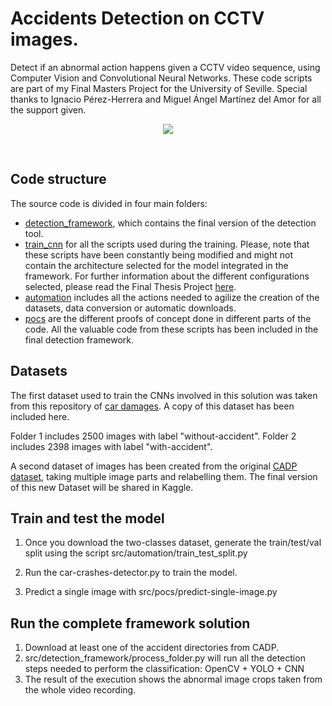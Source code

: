 # Accidents Detection on CCTV images. 

 Detect if an abnormal action happens given a CCTV video sequence, using Computer Vision and Convolutional Neural Networks. These code scripts are part of my Final Masters Project for the University of Seville. Special thanks to Ignacio Pérez-Herrera and Miguel Ángel Martínez del Amor for all the support given.  
<p align="center">
  <img src="https://github.com/jadvani/car-crashes-detector/blob/master/img/preview.png">
</p>

<br>

## Code structure

The source code is divided in four main folders:

* [detection_framework](https://github.com/jadvani/CCTV-crashes-detector/tree/master/src/detection_framework), which contains the final version of the detection tool. 
* [train_cnn](https://github.com/jadvani/CCTV-crashes-detector/tree/master/src/train_cnn) for all the scripts used during the training. Please, note that these scripts have been constantly being modified and might not contain the architecture selected for the model integrated in the framework. For further information about the different configurations selected, please read the Final Thesis Project [here]().
* [automation](https://github.com/jadvani/CCTV-crashes-detector/tree/master/src/automation) includes all the actions needed to agilize the creation of the datasets, data conversion or automatic downloads. 
* [pocs](https://github.com/jadvani/CCTV-crashes-detector/tree/master/src/pocs) are the different proofs of concept done in different parts of the code. All the valuable code from these scripts has been included in the final detection framework. 

## Datasets

The first dataset used to train the CNNs involved in this solution was taken from this repository of [car damages](https://github.com/mghatee/Accident-Images-Analysis-Dataset). A copy of this dataset has been included here. 

Folder 1 includes 2500 images with label "without-accident".
Folder 2 includes 2398 images with label "with-accident".

A second dataset of images has been created from the original [CADP dataset](https://ankitshah009.github.io/accident_forecasting_traffic_camera), taking multiple image parts and relabelling them. The final version of this new Dataset will be shared in Kaggle. 

## Train and test the model

1. Once you download the two-classes dataset, generate the train/test/val split using the script src/automation/train_test_split.py

2. Run the car-crashes-detector.py to train the model.

3. Predict a single image with src/pocs/predict-single-image.py


## Run the complete framework solution

1. Download at least one of the accident directories from CADP. 
2. src/detection_framework/process_folder.py will run all the detection steps needed to perform the classification: OpenCV + YOLO + CNN
3. The result of the execution shows the abnormal image crops taken from the whole video recording. 
